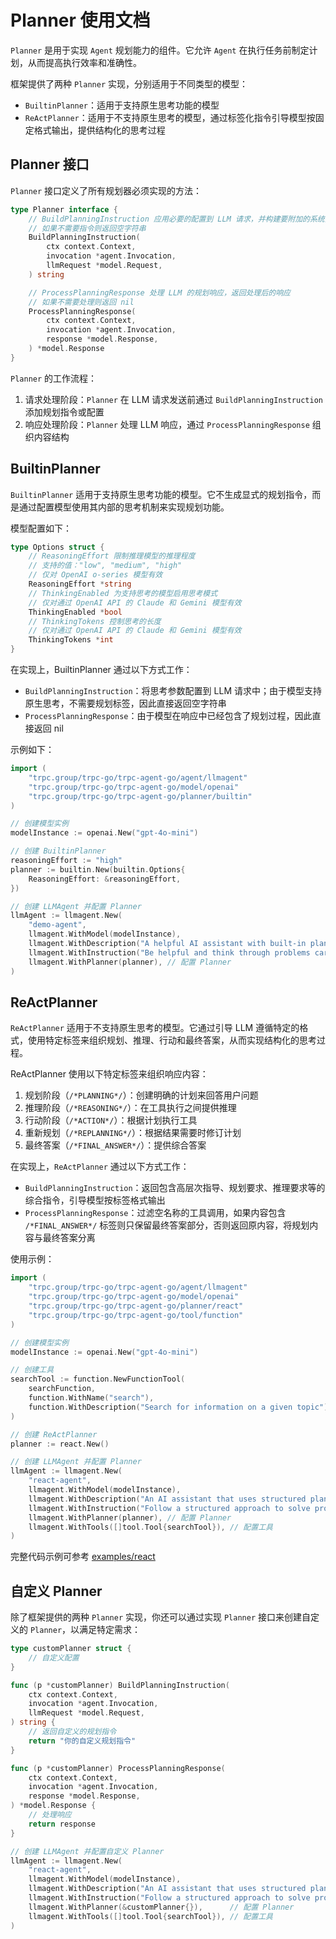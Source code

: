 # Planner 使用文档

`Planner` 是用于实现 `Agent` 规划能力的组件。它允许 `Agent` 在执行任务前制定计划，从而提高执行效率和准确性。

框架提供了两种 `Planner` 实现，分别适用于不同类型的模型：

- `BuiltinPlanner`：适用于支持原生思考功能的模型
- `ReActPlanner`：适用于不支持原生思考的模型，通过标签化指令引导模型按固定格式输出，提供结构化的思考过程

## Planner 接口

`Planner` 接口定义了所有规划器必须实现的方法：

```go
type Planner interface {
    // BuildPlanningInstruction 应用必要的配置到 LLM 请求，并构建要附加的系统指令用于规划
    // 如果不需要指令则返回空字符串
    BuildPlanningInstruction(
        ctx context.Context,
        invocation *agent.Invocation,
        llmRequest *model.Request,
    ) string

    // ProcessPlanningResponse 处理 LLM 的规划响应，返回处理后的响应
    // 如果不需要处理则返回 nil
    ProcessPlanningResponse(
        ctx context.Context,
        invocation *agent.Invocation,
        response *model.Response,
    ) *model.Response
}
```

`Planner` 的工作流程：

1. 请求处理阶段：`Planner` 在 LLM 请求发送前通过 `BuildPlanningInstruction` 添加规划指令或配置
2. 响应处理阶段：`Planner` 处理 LLM 响应，通过 `ProcessPlanningResponse` 组织内容结构

## BuiltinPlanner

`BuiltinPlanner` 适用于支持原生思考功能的模型。它不生成显式的规划指令，而是通过配置模型使用其内部的思考机制来实现规划功能。

模型配置如下：

```go
type Options struct {
    // ReasoningEffort 限制推理模型的推理程度
    // 支持的值："low", "medium", "high"
    // 仅对 OpenAI o-series 模型有效
    ReasoningEffort *string
    // ThinkingEnabled 为支持思考的模型启用思考模式
    // 仅对通过 OpenAI API 的 Claude 和 Gemini 模型有效
    ThinkingEnabled *bool
    // ThinkingTokens 控制思考的长度
    // 仅对通过 OpenAI API 的 Claude 和 Gemini 模型有效
    ThinkingTokens *int
}
```

在实现上，BuiltinPlanner 通过以下方式工作：

- `BuildPlanningInstruction`：将思考参数配置到 LLM 请求中；由于模型支持原生思考，不需要规划标签，因此直接返回空字符串
- `ProcessPlanningResponse`：由于模型在响应中已经包含了规划过程，因此直接返回 nil

示例如下：

```go
import (
    "trpc.group/trpc-go/trpc-agent-go/agent/llmagent"
    "trpc.group/trpc-go/trpc-agent-go/model/openai"
    "trpc.group/trpc-go/trpc-agent-go/planner/builtin"
)

// 创建模型实例
modelInstance := openai.New("gpt-4o-mini")

// 创建 BuiltinPlanner
reasoningEffort := "high"
planner := builtin.New(builtin.Options{
    ReasoningEffort: &reasoningEffort,
})

// 创建 LLMAgent 并配置 Planner
llmAgent := llmagent.New(
    "demo-agent",
    llmagent.WithModel(modelInstance),
    llmagent.WithDescription("A helpful AI assistant with built-in planning"),
    llmagent.WithInstruction("Be helpful and think through problems carefully"),
    llmagent.WithPlanner(planner), // 配置 Planner
)
```

## ReActPlanner

`ReActPlanner` 适用于不支持原生思考的模型。它通过引导 LLM 遵循特定的格式，使用特定标签来组织规划、推理、行动和最终答案，从而实现结构化的思考过程。

ReActPlanner 使用以下特定标签来组织响应内容：

1. 规划阶段（`/*PLANNING*/`）：创建明确的计划来回答用户问题
2. 推理阶段（`/*REASONING*/`）：在工具执行之间提供推理
3. 行动阶段（`/*ACTION*/`）：根据计划执行工具
4. 重新规划（`/*REPLANNING*/`）：根据结果需要时修订计划
5. 最终答案（`/*FINAL_ANSWER*/`）：提供综合答案

在实现上，`ReActPlanner` 通过以下方式工作：

- `BuildPlanningInstruction`：返回包含高层次指导、规划要求、推理要求等的综合指令，引导模型按标签格式输出
- `ProcessPlanningResponse`：过滤空名称的工具调用，如果内容包含 `/*FINAL_ANSWER*/` 标签则只保留最终答案部分，否则返回原内容，将规划内容与最终答案分离

使用示例：

```go
import (
    "trpc.group/trpc-go/trpc-agent-go/agent/llmagent"
    "trpc.group/trpc-go/trpc-agent-go/model/openai"
    "trpc.group/trpc-go/trpc-agent-go/planner/react"
    "trpc.group/trpc-go/trpc-agent-go/tool/function"
)

// 创建模型实例
modelInstance := openai.New("gpt-4o-mini")

// 创建工具
searchTool := function.NewFunctionTool(
    searchFunction,
    function.WithName("search"),
    function.WithDescription("Search for information on a given topic"),
)

// 创建 ReActPlanner
planner := react.New()

// 创建 LLMAgent 并配置 Planner
llmAgent := llmagent.New(
    "react-agent",
    llmagent.WithModel(modelInstance),
    llmagent.WithDescription("An AI assistant that uses structured planning"),
    llmagent.WithInstruction("Follow a structured approach to solve problems"),
    llmagent.WithPlanner(planner), // 配置 Planner
    llmagent.WithTools([]tool.Tool{searchTool}), // 配置工具
)
```

完整代码示例可参考 [examples/react](https://github.com/trpc-group/trpc-agent-go/tree/main/examples/react)

## 自定义 Planner

除了框架提供的两种 `Planner` 实现，你还可以通过实现 `Planner` 接口来创建自定义的 `Planner`，以满足特定需求：

```go
type customPlanner struct {
    // 自定义配置
}

func (p *customPlanner) BuildPlanningInstruction(
    ctx context.Context,
    invocation *agent.Invocation,
    llmRequest *model.Request,
) string {
    // 返回自定义的规划指令
    return "你的自定义规划指令"
}

func (p *customPlanner) ProcessPlanningResponse(
    ctx context.Context,
    invocation *agent.Invocation,
    response *model.Response,
) *model.Response {
    // 处理响应
    return response
}

// 创建 LLMAgent 并配置自定义 Planner
llmAgent := llmagent.New(
    "react-agent",
    llmagent.WithModel(modelInstance),
    llmagent.WithDescription("An AI assistant that uses structured planning"),
    llmagent.WithInstruction("Follow a structured approach to solve problems"),
    llmagent.WithPlanner(&customPlanner{}),      // 配置 Planner
    llmagent.WithTools([]tool.Tool{searchTool}), // 配置工具
)
```
